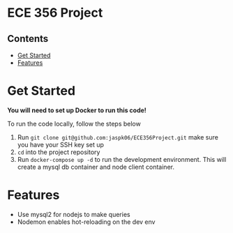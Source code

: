 # ECE 356 Project

## Contents
  - [Get Started](#get-started)
  - [Features](#features)

# Get Started

**You will need to set up Docker to run this code!**

To run the code locally, follow the steps below  
1. Run `git clone git@github.com:jaspk06/ECE356Project.git` make sure you have your SSH key set up
2. `cd` into the project repository  
3. Run `docker-compose up -d` to run the development environment. This will create a mysql db container and node client container.

# Features

- Use mysql2 for nodejs to make queries
- Nodemon enables hot-reloading on the dev env
